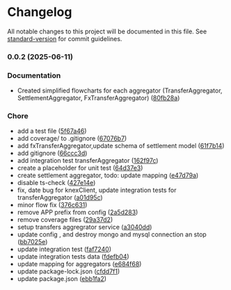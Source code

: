 # Changelog

All notable changes to this project will be documented in this file. See [standard-version](https://github.com/conventional-changelog/standard-version) for commit guidelines.

### 0.0.2 (2025-06-11)


### Documentation

* Created simplified flowcharts for each aggregator (TransferAggregator, SettlementAggregator, FxTransferAggregator) ([80fb28a](https://github.com/mojaloop/reporting-aggregator-svc/commit/80fb28ae6e6e497c3c9203a09f5fb599f1522ce4))


### Chore

* add a test file ([5f67a46](https://github.com/mojaloop/reporting-aggregator-svc/commit/5f67a46ab7e54cc512c9db99dacb73d3cbe20e9c))
* add coverage/ to .gitignore ([67076b7](https://github.com/mojaloop/reporting-aggregator-svc/commit/67076b71ca6c8c4ea243a6ed4128c0bbe085f209))
* add fxTransferAggregator,update schema of settlement model ([61f7b14](https://github.com/mojaloop/reporting-aggregator-svc/commit/61f7b1490b5840c951610dd0f93c59cfae593fe8))
* add gitignore ([66ccc3d](https://github.com/mojaloop/reporting-aggregator-svc/commit/66ccc3d95fa7e4f9e7ac232f4fe8544a0be2b4eb))
* add integration test transferAggregator ([162f97c](https://github.com/mojaloop/reporting-aggregator-svc/commit/162f97c9456183dc1ce93ded931cf575bdfcb9a0))
* create a placeholder for unit test ([64d37e3](https://github.com/mojaloop/reporting-aggregator-svc/commit/64d37e3dcc308f5f0abacbe7b009b9fd30464ed1))
* create settlement aggregator, todo: update mapping ([e47d79a](https://github.com/mojaloop/reporting-aggregator-svc/commit/e47d79a537b5b68f554a72e2dfceb042c87640d2))
* disable ts-check ([427e14e](https://github.com/mojaloop/reporting-aggregator-svc/commit/427e14e99aaf5f2167ad9fff89ad7f292384ccf3))
* fix, date bug for knexClient, update integration tests for transferAggregator ([a01d95c](https://github.com/mojaloop/reporting-aggregator-svc/commit/a01d95c8bcb9f1b9cc70f760ef54a33024c84ddf))
* minor flow fix ([376c631](https://github.com/mojaloop/reporting-aggregator-svc/commit/376c631a76d0b755a790a4a9890faf12ebabd92d))
* remove APP prefix from config ([2a5d283](https://github.com/mojaloop/reporting-aggregator-svc/commit/2a5d283a62bd0e7d525b42d486cb41bf6010504e))
* remove coverage files ([29a37d2](https://github.com/mojaloop/reporting-aggregator-svc/commit/29a37d26f4db680d95c3287c901b1cd049fdb09d))
* setup transfers aggregrator service ([a3040dd](https://github.com/mojaloop/reporting-aggregator-svc/commit/a3040dd2d29da358568f630a105718511c3bb71a))
* update config , and destroy mongo and mysql connection an stop ([bb7025e](https://github.com/mojaloop/reporting-aggregator-svc/commit/bb7025efda374c6671f83c50de1c85fc5424e3e5))
* update integration test ([faf7240](https://github.com/mojaloop/reporting-aggregator-svc/commit/faf7240abea4ec42df44a4c26fa26e0f6ea341a9))
* update integration tests data ([fdefb04](https://github.com/mojaloop/reporting-aggregator-svc/commit/fdefb044ddc5a1e7b1105542a9c93aa32e0f1413))
* update mapping for aggregators ([e684f68](https://github.com/mojaloop/reporting-aggregator-svc/commit/e684f683f1abe091e979610909bd4e563027ab60))
* update package-lock.json ([cfdd7f1](https://github.com/mojaloop/reporting-aggregator-svc/commit/cfdd7f1940e07c8698beb13ebd38a4ff9ac47ecd))
* update package.json ([ebb1fa2](https://github.com/mojaloop/reporting-aggregator-svc/commit/ebb1fa204fb0eb07717432b4adec1d5343ecd191))
